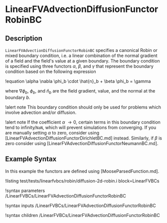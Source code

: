 # LinearFVAdvectionDiffusionFunctorRobinBC

## Description

`LinearFVAdvectionDiffusionFunctorRobinBC` specifies a canonical Robin or mixed boundary condition, i.e.
a linear combination of the normal gradient of a field and the field's value at a given boundary.
The boundary condition is specified using three functors $\alpha$, $\beta$, and $\gamma$ that represent
the boundary condition based on the following expression

!equation
\alpha \nabla \phi_b \cdot \hat{n}_b + \beta \phi_b = \gamma

where $\nabla \phi_b$, $\phi_b$, and $\hat{n} _b$ are the field gradient, value, and the normal at the boundary $b$.

!alert note
This boundary condition should only be used for problems which involve advection and/or diffusion.

!alert note
If the coefficient $\alpha \: \rightarrow 0$, certain terms in this boundary condition tend to
infinity/`NaN`, which will prevent simulations from converging. If you are manually setting
$\alpha$ to zero, consider using [LinearFVAdvectionDiffusionFunctorDirichletBC.md] instead.
Similarly, if $\beta$ is zero consider using [LinearFVAdvectionDiffusionFunctorNeumannBC.md].

## Example Syntax

In this example the functors are defined using [MooseParsedFunction.md].

!listing test/tests/linearfvbcs/robin/diffusion-2d-robin.i block=LinearFVBCs

!syntax parameters /LinearFVBCs/LinearFVAdvectionDiffusionFunctorRobinBC

!syntax inputs /LinearFVBCs/LinearFVAdvectionDiffusionFunctorRobinBC

!syntax children /LinearFVBCs/LinearFVAdvectionDiffusionFunctorRobinBC
